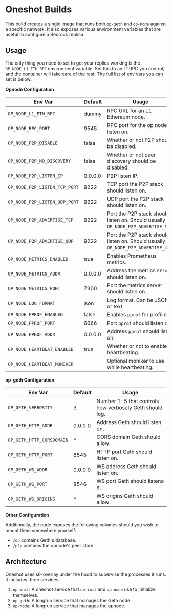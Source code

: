 # Oneshot Builds

This build creates a single image that runs both `op-geth` and `op-node` against a specific network. It also exposes various environment variables that are useful to configure a Bedrock replica. 

## Usage

The only thing you need to set to get your replica working is the `OP_NODE_L1_ETH_RPC` environment variable. Set this to an L1 RPC you control, and the container will take care of the rest. The full list of env vars you can set is below:

**Opnode Configuration**

Env Var|Default|Usage
---|---|---
`OP_NODE_L1_ETH_RPC`|dummy|RPC URL for an L1 Ethereum node.
`OP_NODE_RPC_PORT`|9545|RPC port for the op node to listen on.
`OP_NODE_P2P_DISABLE`|false|Whether or not P2P should be disabled.
`OP_NODE_P2P_NO_DISCOVERY`|false|Whether or not peer discovery should be disabled.
`OP_NODE_P2P_LISTEN_IP`|0.0.0.0|P2P listen IP.
`OP_NODE_P2P_LISTEN_TCP_PORT`|9222|TCP port the P2P stack should listen on.
`OP_NODE_P2P_LISTEN_UDP_PORT`|9222|UDP port the P2P stack should listen on.
`OP_NODE_P2P_ADVERTISE_TCP`|9222|Port the P2P stack should listen on. Should usually be `OP_NODE_P2P_ADVERTISE_TCP`.
`OP_NODE_P2P_ADVERTISE_UDP`|9222|Port the P2P stack should listen on. Should usually be `OP_NODE_P2P_ADVERTISE_UDP`.
`OP_NODE_METRICS_ENABLED`|true|Enables Prometheus metrics.
`OP_NODE_METRICS_ADDR`|0.0.0.0|Address the metrics server should listen on.
`OP_NODE_METRICS_PORT`|7300|Port the metrics server should listen on.
`OP_NODE_LOG_FORMAT`|json|Log format. Can be JSON or text.
`OP_NODE_PPROF_ENABLED`|false|Enables `pprof` for profiling.
`OP_NODE_PPROF_PORT`|6666|Port `pprof` should listen on.
`OP_NODE_PPROF_ADDR`|0.0.0.0|Address `pprof` should listen on.
`OP_NODE_HEARTBEAT_ENABLED`|true|Whether or not to enable heartbeating.
`OP_NODE_HEARTBEAT_MONIKER`||Optional moniker to use while heartbeating.

**op-geth Configuration**

Env Var|Default|Usage
---|---|---
`OP_GETH_VERBOSITY`|3|Number 1-5 that controls how verbosely Geth should log.
`OP_GETH_HTTP_ADDR`|0.0.0.0|Address Geth should listen on.
`OP_GETH_HTTP_CORSDOMAIN`|*|CORS domain Geth should allow.
`OP_GETH_HTTP_PORT`|8545|HTTP port Geth should listen on.
`OP_GETH_WS_ADDR`|0.0.0.0|WS address Geth should listen on.
`OP_GETH_WS_PORT`|8546|WS port Geth should listeno n.
`OP_GETH_WS_ORIGINS`|*|WS origins Geth should allow.

**Other Configuration**

Additionally, the node exposes the following volumes should you wish to mount them somewhere yourself:

- `/db` contains Geth's database.
- `/p2p` contains the opnode's peer store.


## Architecture

Oneshot uses s6-overlay under the hood to supervise the processes it runs. It includes three services:

1. `op-init`: A oneshot service that `op-init` and `op-node` use to initialize themselves.
2. `op-geth`: A longrun service that manages the Geth node.
3. `op-node`: A longrun service that manages the opnode.